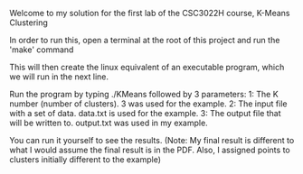 Welcome to my solution for the first lab of the CSC3022H course, K-Means Clustering

In order to run this, open a terminal at the root of this project and run the 'make' command

This will then create the linux equivalent of an executable program, which we will run in the next line.

Run the program by typing ./KMeans followed by 3 parameters:
    1: The K number (number of clusters). 3 was used for the example.
    2: The input file with a set of data. data.txt is used for the example.
    3: The output file that will be written to. output.txt was used in my example.
    

You can run it yourself to see the results.
(Note: My final result is different to what I would assume the final result is in the PDF. Also, I assigned points to clusters initially different to the example)